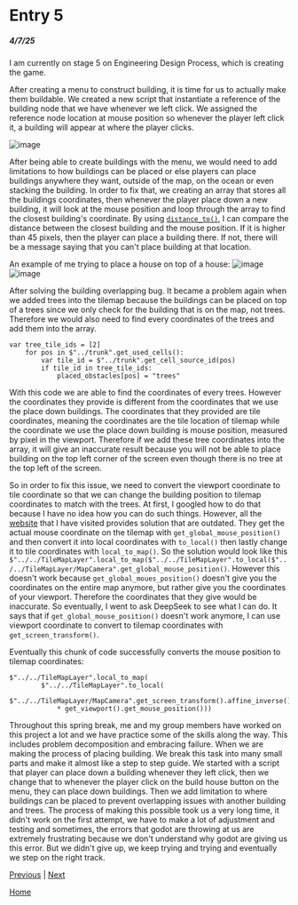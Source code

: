 # Entry 5
##### 4/7/25

I am currently on stage 5 on Engineering Design Process, which is creating the game. 

After creating a menu to construct building, it is time for us to actually make them buildable. We created a new script that instantiate a reference of the building node that we have whenever we left click. We assigned the reference node location at mouse position so whenever the player left click it, a building will appear at where the player clicks. 

![image](https://github.com/user-attachments/assets/1c5242b3-75ab-4bc2-a00b-1d2b02602e51)

After being able to create buildings with the menu, we would need to add limitations to how buildings can be placed or else players can place buildings anywhere they want, outside of the map, on the ocean or even stacking the building. In order to fix that, we creating an array that stores all the buildings coordinates, then whenever the player place down a new building, it will look at the mouse position and loop through the array to find the closest building's coordinate. By using [`distance_to()`](https://docs.godotengine.org/en/stable/classes/class_vector2.html#class-vector2-method-distance-to), I can compare the distance between the closest building and the mouse position. If it is higher than 45 pixels, then the player can place a building there. If not, there will be a message saying that you can't place building at that location. 

An example of me trying to place a house on top of a house:
![image](https://github.com/user-attachments/assets/1b3ed9ed-9520-4d56-ab30-ad2d4d2a873a)
![image](https://github.com/user-attachments/assets/a8dd2a8a-0320-4d34-83e2-981334bb24ee)

After solving the building overlapping bug. It became a problem again when we added trees into the tilemap because the buildings can be placed on top of a trees since we only check for the building that is on the map, not trees. Therefore we would also need to find every coordinates of the trees and add them into the array. 

```gdscript
var tree_tile_ids = [2]  
	for pos in $"../trunk".get_used_cells(): 
		var tile_id = $"../trunk".get_cell_source_id(pos)
		if tile_id in tree_tile_ids:
			placed_obstacles[pos] = "trees"
```
With this code we are able to find the coordinates of every trees. However the coordinates they provide is different from the coordinates that we use the place down buildings. The coordinates that they provided are tile coordinates, meaning the coordinates are the tile location of tilemap while the coordinate we use the place down building is mouse position, measured by pixel in the viewport. Therefore if we add these tree coordinates into the array, it will give an inaccurate result because you will not be able to place building on the top left corner of the screen even though there is no tree at the top left of the screen. 

So in order to fix this issue, we need to convert the viewport coordinate to tile coordinate so that we can change the building position to tilemap coordinates to match with the trees. At first, I googled how to do that because I have no idea how you can do such things. However, all the [website](https://forum.godotengine.org/t/how-to-find-out-on-which-cell-of-tilemap-the-cursor-is-located/65242) that I have visited provides solution that are outdated. They get the actual mouse coordinate on the tilemap with `get_global_mouse_position()` and then convert it into local coordinates with `to_local()` then lastly change it to tile coordinates with `local_to_map()`. So the solution would look like this `$"../../TileMapLayer".local_to_map($"../../TileMapLayer".to_local($"../../TileMapLayer/MapCamera".get_global_mouse_position()`. However this doesn't work because `get_global_moues_position()` doesn't give you the coordinates on the entire map anymore, but rather give you the coordinates of your viewport. Therefore the coordinates that they give would be inaccurate. So eventually, I went to ask DeepSeek to see what I can do. It says that if `get_global_mouse_position()` doesn't work anymore, I can use viewport coordinate to convert to tilemap coordinates with `get_screen_transform()`. 

Eventually this chunk of code successfully converts the mouse position to tilemap coordinates:
```gdscript
$"../../TileMapLayer".local_to_map(
		$"../../TileMapLayer".to_local(
			$"../../TileMapLayer/MapCamera".get_screen_transform().affine_inverse() 
			* get_viewport().get_mouse_position()))
```

Throughout this spring break, me and my group members have worked on this project a lot and we have practice some of the skills along the way. This includes problem decomposition and embracing failure. When we are making the process of placing building. We break this task into many small parts and make it almost like a step to step guide. We started with a script that player can place down a building whenever they left click, then we change that to whenever the player click on the build house button on the menu, they can place down buildings. Then we add limitation to where buildings can be placed to prevent overlapping issues with another building and trees. The process of making this possible took us a very long time, it didn't work on the first attempt, we have to make a lot of adjustment and testing and sometimes, the errors that godot are throwing at us are extremely frustrating because we don't understand why godot are giving us this error. But we didn't give up, we keep trying and trying and eventually we step on the right track.  


[Previous](entry04.md) | [Next](entry06.md)

[Home](../README.md)
